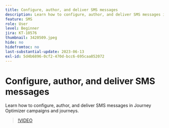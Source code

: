 ```yaml
---
title: Configure, author, and deliver SMS messages
description: Learn how to configure, author, and deliver SMS messages in Journey Optimizer campaigns and journeys.
feature: SMS
role: User
level: Beginner
jira: KT-10576
thumbnail: 3420509.jpeg
hide: no
hidefromtoc: no 
last-substantial-update: 2023-06-13
exl-id: 5d4b6896-0cf2-470d-bcc6-695caa852072
---
```

# Configure, author, and deliver SMS messages

Learn how to configure, author, and deliver SMS messages in Journey Optimizer campaigns and journeys. 

>[!VIDEO](https://video.tv.adobe.com/v/3420509?quality=12&learn=on)
